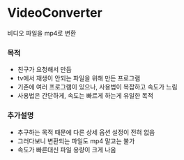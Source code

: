 # VideoConverter
비디오 파일을 mp4로 변환

### 목적
* 친구가 요청해서 만듬
* tv에서 재생이 안되는 파일을 위해 만든 프로그램
* 기존에 여러 프로그램이 있으나, 사용법이 복잡하고 속도가 느림
* 사용법은 간단하게, 속도는 빠르게 하는게 유일한 목적

### 추가설명
* 추구하는 목적 때문에 다른 상세 옵션 설정이 전혀 없음
* 그러다보니 변환되는 파일도 mp4 말고는 불가
* 속도가 빠른대신 파일 용량이 크게 나옴
